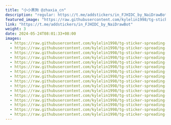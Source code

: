 ```yaml
---
title: "小小黑狗 @zhaxia_cn"
description: "regular: https://t.me/addstickers/in_FJHIDC_by_NaiDrawBot"
featured_image: "https://raw.githubusercontent.com/kylelin1998/tg-sticker-spreading-worldwide-images/main/img/07e6a769-c0c4-4b8b-b448-e7ff9e5039ea.jpg"
link: "https://t.me/addstickers/in_FJHIDC_by_NaiDrawBot"
weight: 3
date: 2024-05-24T08:01:33+08:00
images:
  - https://raw.githubusercontent.com/kylelin1998/tg-sticker-spreading-worldwide-images/main/img/07e6a769-c0c4-4b8b-b448-e7ff9e5039ea.jpg
  - https://raw.githubusercontent.com/kylelin1998/tg-sticker-spreading-worldwide-images/main/img/7a287dca-c6d3-4440-be64-165a24e69e04.jpg
  - https://raw.githubusercontent.com/kylelin1998/tg-sticker-spreading-worldwide-images/main/img/1c426b3d-4140-453a-b458-a84c695b3a5f.jpg
  - https://raw.githubusercontent.com/kylelin1998/tg-sticker-spreading-worldwide-images/main/img/4c7f3da6-2f39-416d-b4dd-47ef28ac9c38.jpg
  - https://raw.githubusercontent.com/kylelin1998/tg-sticker-spreading-worldwide-images/main/img/0dffe755-d813-4b55-ac03-d3fbac43e202.jpg
  - https://raw.githubusercontent.com/kylelin1998/tg-sticker-spreading-worldwide-images/main/img/79470b8e-920b-4d9b-b945-7d07204a6adb.jpg
  - https://raw.githubusercontent.com/kylelin1998/tg-sticker-spreading-worldwide-images/main/img/c663340d-d4d5-40c6-ad5a-7b005d6acd4a.jpg
  - https://raw.githubusercontent.com/kylelin1998/tg-sticker-spreading-worldwide-images/main/img/e882e45e-ed45-426a-9207-1d1527659748.jpg
  - https://raw.githubusercontent.com/kylelin1998/tg-sticker-spreading-worldwide-images/main/img/46137cb3-5c95-4d31-b7bd-56fc88f1d2e5.jpg
  - https://raw.githubusercontent.com/kylelin1998/tg-sticker-spreading-worldwide-images/main/img/d79ccf2f-ed3d-438c-971f-c46f0cb6553d.jpg
  - https://raw.githubusercontent.com/kylelin1998/tg-sticker-spreading-worldwide-images/main/img/ba4ce880-9af3-4e8c-a52e-c3b7445759ea.jpg
  - https://raw.githubusercontent.com/kylelin1998/tg-sticker-spreading-worldwide-images/main/img/1c6b7848-c802-4bfc-9cd3-26832002d7b3.jpg
  - https://raw.githubusercontent.com/kylelin1998/tg-sticker-spreading-worldwide-images/main/img/9ceab878-caae-477f-a711-ea33c9a2d26d.jpg
  - https://raw.githubusercontent.com/kylelin1998/tg-sticker-spreading-worldwide-images/main/img/baa09536-c836-4a6c-8ca7-aa8dd1bfc9bf.jpg
  - https://raw.githubusercontent.com/kylelin1998/tg-sticker-spreading-worldwide-images/main/img/89a52b53-786e-4fd8-b44e-2e71637ffee3.jpg
  - https://raw.githubusercontent.com/kylelin1998/tg-sticker-spreading-worldwide-images/main/img/224f0365-1d24-4321-977a-32d4636c45de.jpg
---
```

